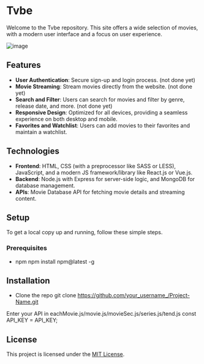 # Tvbe

Welcome to the Tvbe repository. This site offers a wide selection of movies, with a modern user interface and a focus on user experience.

![image](readImg.png)

## Features

- **User Authentication**: Secure sign-up and login process. (not done yet)
- **Movie Streaming**: Stream movies directly from the website. (not done yet)
- **Search and Filter**: Users can search for movies and filter by genre, release date, and more. (not done yet)
- **Responsive Design**: Optimized for all devices, providing a seamless experience on both desktop and mobile.
- **Favorites and Watchlist**: Users can add movies to their favorites and maintain a watchlist.

## Technologies

- **Frontend**: HTML, CSS (with a preprocessor like SASS or LESS), JavaScript, and a modern JS framework/library like React.js or Vue.js.
- **Backend**: Node.js with Express for server-side logic, and MongoDB for database management.
- **APIs**: Movie Database API for fetching movie details and streaming content.

## Setup

To get a local copy up and running, follow these simple steps.

### Prerequisites

- npm
npm install npm@latest -g

## Installation

- Clone the repo
git clone https://github.com/your_username_/Project-Name.git

Enter your API in eachMovie.js/movie.js/movieSec.js/series.js/tend.js
const API_KEY = API_KEY;

## License
This project is licensed under the [MIT License](LICENSE).
